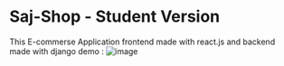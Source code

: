 # Saj-Shop - Student Version
This E-commerse Application frontend made with react.js and backend made with django 
demo :
![image](https://user-images.githubusercontent.com/48027930/122910630-3c87c880-d378-11eb-855d-4d5c5d13b528.png)
